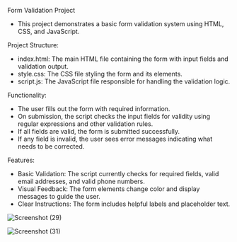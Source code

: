 Form Validation Project 
* This project demonstrates a basic form validation system using HTML, CSS, and JavaScript.

Project Structure:
* index.html: The main HTML file containing the form with input fields and validation output.
* style.css: The CSS file styling the form and its elements.
* script.js: The JavaScript file responsible for handling the validation logic.
  
Functionality:
* The user fills out the form with required information.
* On submission, the script checks the input fields for validity using regular expressions and other validation rules.
* If all fields are valid, the form is submitted successfully.
* If any field is invalid, the user sees error messages indicating what needs to be corrected.
  
Features:
* Basic Validation: The script currently checks for required fields, valid email addresses, and valid phone numbers.
* Visual Feedback: The form elements change color and display messages to guide the user.
* Clear Instructions: The form includes helpful labels and placeholder text.

![Screenshot (29)](https://github.com/user-attachments/assets/e9e0ad24-67ed-4439-8a74-15ba8f53af1c)

![Screenshot (31)](https://github.com/user-attachments/assets/89983b6f-485a-453c-947c-5a98492fe0f3)
